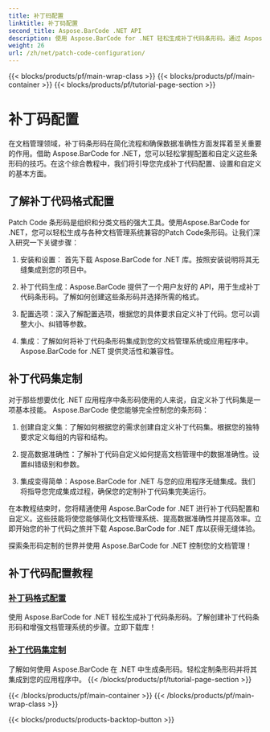 ```yaml
---
title: 补丁码配置
linktitle: 补丁码配置
second_title: Aspose.BarCode .NET API
description: 使用 Aspose.BarCode for .NET 轻松生成补丁代码条形码。通过 Aspose.BarCode 教程了解如何配置和自定义补丁代码格式。
weight: 26
url: /zh/net/patch-code-configuration/
---
```


{{< blocks/products/pf/main-wrap-class >}}
{{< blocks/products/pf/main-container >}}
{{< blocks/products/pf/tutorial-page-section >}}

# 补丁码配置


在文档管理领域，补丁码条形码在简化流程和确保数据准确性方面发挥着至关重要的作用。借助 Aspose.BarCode for .NET，您可以轻松掌握配置和自定义这些条形码的技巧。在这个综合教程中，我们将引导您完成补丁代码配置、设置和自定义的基本方面。

## 了解补丁代码格式配置

Patch Code 条形码是组织和分类文档的强大工具。使用Aspose.BarCode for .NET，您可以轻松生成与各种文档管理系统兼容的Patch Code条形码。让我们深入研究一下关键步骤：

1. 安装和设置： 首先下载 Aspose.BarCode for .NET 库。按照安装说明将其无缝集成到您的项目中。

2. 补丁代码生成：Aspose.BarCode 提供了一个用户友好的 API，用于生成补丁代码条形码。了解如何创建这些条形码并选择所需的格式。

3. 配置选项：深入了解配置选项，根据您的具体要求自定义补丁代码。您可以调整大小、纠错等参数。

4. 集成：了解如何将补丁代码条形码集成到您的文档管理系统或应用程序中。 Aspose.BarCode for .NET 提供灵活性和兼容性。

## 补丁代码集定制

对于那些想要优化 .NET 应用程序中条形码使用的人来说，自定义补丁代码集是一项基本技能。 Aspose.BarCode 使您能够完全控制您的条形码：

1. 创建自定义集：了解如何根据您的需求创建自定义补丁代码集。根据您的独特要求定义每组的内容和结构。

2. 提高数据准确性：了解补丁代码自定义如何提高文档管理中的数据准确性。设置纠错级别和参数。

3. 集成变得简单：Aspose.BarCode for .NET 与您的应用程序无缝集成。我们将指导您完成集成过程，确保您的定制补丁代码集完美运行。

在本教程结束时，您将精通使用 Aspose.BarCode for .NET 进行补丁代码配置和自定义。这些技能将使您能够简化文档管理系统、提高数据准确性并提高效率。立即开始您的补丁代码之旅并下载 Aspose.BarCode for .NET 库以获得无缝体验。 

探索条形码定制的世界并使用 Aspose.BarCode for .NET 控制您的文档管理！
## 补丁代码配置教程
### [补丁码格式配置](./patch-code-format-configuration/)
使用 Aspose.BarCode for .NET 轻松生成补丁代码条形码。了解创建补丁代码条形码和增强文档管理系统的步骤。立即下载库！
### [补丁代码集定制](./patch-code-set-customization/)
了解如何使用 Aspose.BarCode 在 .NET 中生成条形码。轻松定制条形码并将其集成到您的应用程序中。
{{< /blocks/products/pf/tutorial-page-section >}}

{{< /blocks/products/pf/main-container >}}
{{< /blocks/products/pf/main-wrap-class >}}

{{< blocks/products/products-backtop-button >}}
